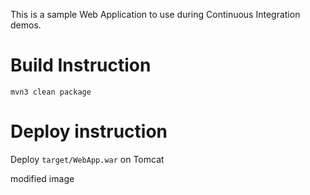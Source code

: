 This is a sample Web Application to use during Continuous Integration demos.

# Build Instruction

```
mvn3 clean package
```

# Deploy instruction

Deploy ```target/WebApp.war``` on Tomcat
 
modified image
